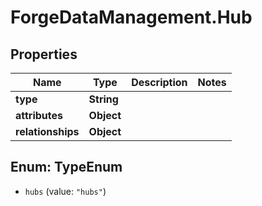 # ForgeDataManagement.Hub

## Properties
Name | Type | Description | Notes
------------ | ------------- | ------------- | -------------
**type** | **String** |  | 
**attributes** | **Object** |  | 
**relationships** | **Object** |  | 


<a name="TypeEnum"></a>
## Enum: TypeEnum


* `hubs` (value: `"hubs"`)




